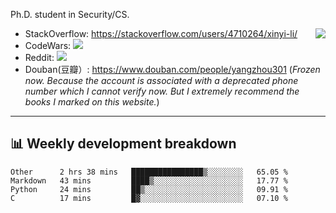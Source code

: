 Ph.D. student in Security/CS.

<img align="right" src="https://github-readme-stats.vercel.app/api?username=li-xin-yi&count_private=true&show_icons=true&hide_title=true&theme=tokyonight" />

- StackOverflow: https://stackoverflow.com/users/4710264/xinyi-li/
- CodeWars: [![](https://www.codewars.com/users/xy-li/badges/micro)](https://www.codewars.com/users/xy-li/)
- Reddit: [![](https://img.shields.io/reddit/user-karma/combined/xy-li?style=social)](https://www.reddit.com/user/xy-li/)
- Douban(豆瓣）: https://www.douban.com/people/yangzhou301  (*Frozen now. Because the account is associated with a deprecated phone number which I cannot verify now. But I extremely recommend the books I marked on this website.*)

---

## 📊 Weekly development breakdown

<!--START_SECTION:waka-->
```text
Other      2 hrs 38 mins   ████████████████▒░░░░░░░░   65.05 % 
Markdown   43 mins         ████▒░░░░░░░░░░░░░░░░░░░░   17.77 % 
Python     24 mins         ██▒░░░░░░░░░░░░░░░░░░░░░░   09.91 % 
C          17 mins         █▓░░░░░░░░░░░░░░░░░░░░░░░   07.10 % 
```
<!--END_SECTION:waka-->
